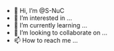 - 👋 Hi, I’m @S-NuC
- 👀 I’m interested in ...
- 🌱 I’m currently learning ...
- 💞️ I’m looking to collaborate on ...
- 📫 How to reach me ...

<!---
S-NuC/S-NuC is a ✨ special ✨ repository because its `README.md` (this file) appears on your GitHub profile.
You can click the Preview link to take a look at your changes.
--->
